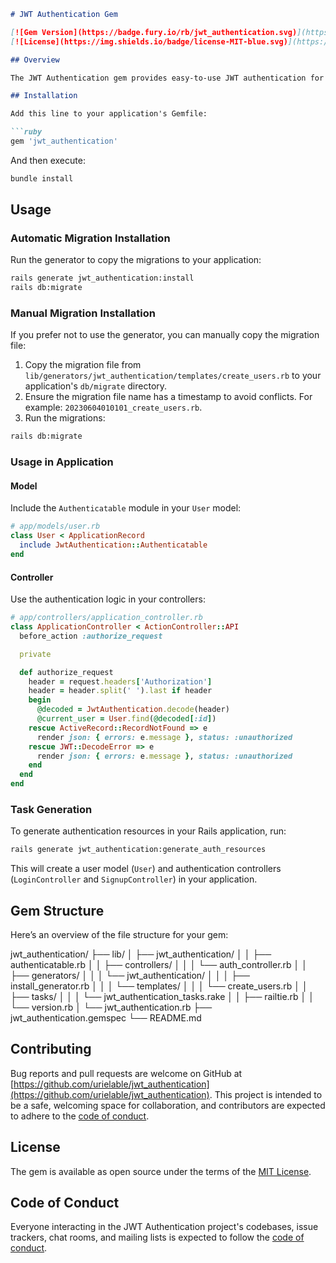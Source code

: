 ```markdown
# JWT Authentication Gem

[![Gem Version](https://badge.fury.io/rb/jwt_authentication.svg)](https://badge.fury.io/rb/jwt_authentication)
[![License](https://img.shields.io/badge/license-MIT-blue.svg)](https://opensource.org/licenses/MIT)

## Overview

The JWT Authentication gem provides easy-to-use JWT authentication for Ruby on Rails applications. It allows you to quickly integrate JSON Web Token (JWT) authentication into your Rails API, providing secure user authentication without the need for session management.

## Installation

Add this line to your application's Gemfile:

```ruby
gem 'jwt_authentication'
```

And then execute:

```bash
bundle install
```

## Usage

### Automatic Migration Installation

Run the generator to copy the migrations to your application:

```bash
rails generate jwt_authentication:install
rails db:migrate
```

### Manual Migration Installation

If you prefer not to use the generator, you can manually copy the migration file:

1. Copy the migration file from `lib/generators/jwt_authentication/templates/create_users.rb` to your application's `db/migrate` directory.
2. Ensure the migration file name has a timestamp to avoid conflicts. For example: `20230604010101_create_users.rb`.
3. Run the migrations:

```bash
rails db:migrate
```

### Usage in Application

#### Model

Include the `Authenticatable` module in your `User` model:

```ruby
# app/models/user.rb
class User < ApplicationRecord
  include JwtAuthentication::Authenticatable
end
```

#### Controller

Use the authentication logic in your controllers:

```ruby
# app/controllers/application_controller.rb
class ApplicationController < ActionController::API
  before_action :authorize_request

  private

  def authorize_request
    header = request.headers['Authorization']
    header = header.split(' ').last if header
    begin
      @decoded = JwtAuthentication.decode(header)
      @current_user = User.find(@decoded[:id])
    rescue ActiveRecord::RecordNotFound => e
      render json: { errors: e.message }, status: :unauthorized
    rescue JWT::DecodeError => e
      render json: { errors: e.message }, status: :unauthorized
    end
  end
end
```

### Task Generation

To generate authentication resources in your Rails application, run:

```bash
rails generate jwt_authentication:generate_auth_resources
```

This will create a user model (`User`) and authentication controllers (`LoginController` and `SignupController`) in your application.

## Gem Structure

Here’s an overview of the file structure for your gem:

jwt_authentication/
├── lib/
│   ├── jwt_authentication/
│   │   ├── authenticatable.rb
│   │   ├── controllers/
│   │   │   └── auth_controller.rb
│   │   ├── generators/
│   │   │   └── jwt_authentication/
│   │   │       ├── install_generator.rb
│   │   │       └── templates/
│   │   │           └── create_users.rb
│   │   ├── tasks/
│   │   │   └── jwt_authentication_tasks.rake
│   │   ├── railtie.rb
│   │   └── version.rb
│   └── jwt_authentication.rb
├── jwt_authentication.gemspec
└── README.md


## Contributing

Bug reports and pull requests are welcome on GitHub at [https://github.com/urielable/jwt_authentication](https://github.com/urielable/jwt_authentication). This project is intended to be a safe, welcoming space for collaboration, and contributors are expected to adhere to the [code of conduct](https://github.com/urielable/jwt_authentication/blob/main/CODE_OF_CONDUCT.md).

## License

The gem is available as open source under the terms of the [MIT License](https://opensource.org/licenses/MIT).

## Code of Conduct

Everyone interacting in the JWT Authentication project's codebases, issue trackers, chat rooms, and mailing lists is expected to follow the [code of conduct](https://github.com/urielable/jwt_authentication/blob/main/CODE_OF_CONDUCT.md).
